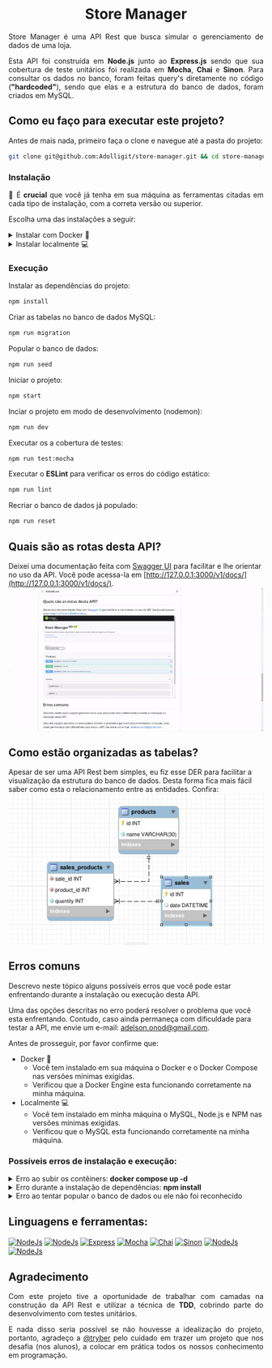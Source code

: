 <h1 align="center">Store Manager</h1>

<p align="justify">
  Store Manager é uma API Rest que busca simular o gerenciamento de dados de uma loja.
</p>
<p align="justify">
  Esta API foi construída em <b>Node.js</b> junto ao <b>Express.js</b> sendo que sua cobertura de teste unitários foi realizada em <b>Mocha</b>, <b>Chai</b> e <b>Sinon</b>. Para consultar os dados no banco, foram feitas query's diretamente no código (<b>"hardcoded"</b>), sendo que elas e a estrutura do banco de dados, foram criados em MySQL.
</p>

## Como eu faço para executar este projeto?

Antes de mais nada, primeiro faça o clone e navegue até a pasta do projeto:

```bash
git clone git@github.com:Adolligit/store-manager.git && cd store-manager/
```

### Instalação

<p align="justify">
🚨 É <b>crucial</b> que você já tenha em sua máquina as ferramentas citadas em cada tipo de instalação, com a correta versão ou superior.

Escolha uma das instalações a seguir:
</p>
<details>
  <summary>Instalar com Docker 🐳</summary>
  <b>Requisitos</b>
  <br>Você deve possuir as seguintes ferramentas:
<ul>
    <li>Docker: v20.1</li>
    <li>Docker Compose: v1.29</li>
</ul>

  1. Crie e inicie os contêiners:
  ```bash
  docker compose up -d
  ```
  2. Entre no contêiner da aplicação:
  ```bash
  docker exec -it store_manager bash
  ```
  ---
</details>

<details>
  <summary>Instalar localmente 💻</summary>
  <b>Requisitos</b>
  <br>Você deve possuir as seguintes ferramentas:
<ul>
    <li>Node.js: v16</li>
    <li>npm: v8.19</li>
    <li>MySQL: v8</li>
</ul>

  1. Crie um arquivo **.env** na pasta raiz e declare as variáveis de ambiente:
   ```bash
   touch .env
   ```
   2. Abra o arquivo **.env** e então copie e cole as informações a seguir:
      ```bash
      # db
      MYSQL_HOST=127.0.0.1
      MYSQL_PORT=3306
      MYSQL_USER=
      MYSQL_PASSWORD=
      MYSQL_DATABASE=StoreManager

      # app
      APP_PORT=3000
      ```
  3. No arquivo **.env**, informe seus dados de acesso ao banco de dados MySQL nas chaves: **MYSQL_USER** e **MYSQL_PASSWORD** (lembre-se de salvar o arquivo).
  ---
</details>

### Execução

Instalar as dependências do projeto:
  ```bash
npm install
  ```
Criar as tabelas no banco de dados MySQL:
```bash
npm run migration
```
Popular o banco de dados:
```bash
npm run seed
```
Iniciar o projeto:
```bash
npm start
```
Inciar o projeto em modo de desenvolvimento (nodemon):
```bash
npm run dev
```
Executar os a cobertura de testes:
```bash
npm run test:mocha
```
Executar o **ESLint** para verificar os erros do código estático:
```bash
npm run lint
```
Recriar o banco de dados já populado:
```bash
npm run reset
```
## Quais são as rotas desta API?
Deixei uma documentação feita com [Swagger UI](https://swagger.io/tools/swagger-ui/) para facilitar e lhe orientar no uso da API. Você pode acessa-la em [http://127.0.0.1:3000/v1/docs/](http://127.0.0.1:3000/v1/docs/).
<img align="center" alt="gif de demonstração de uso" src="https://raw.githubusercontent.com/Adolligit/store-manager/main/img/1.gif">

## Como estão organizadas as tabelas?
Apesar de ser uma API Rest bem simples, eu fiz esse DER para facilitar a visualização da estrutura do banco de dados. Desta forma fica mais fácil saber como esta o relacionamento entre as entidades. Confira:
<img align="center" alt="DER" src="https://raw.githubusercontent.com/Adolligit/store-manager/main/img/1ssdb.png">

## Erros comuns
Descrevo neste tópico alguns possíveis erros que você pode estar enfrentando durante a instalação ou execução desta API.

Uma das opções descritas no erro poderá resolver o problema que você esta enfrentando. Contudo, caso ainda permaneça com dificuldade para testar a API, me envie um e-mail: adelson.onod@gmail.com.

Antes de prosseguir, por favor confirme que:
- Docker 🐳
  - Você tem instalado em sua máquina o Docker e o Docker Compose nas versões mínimas exigidas.
  - Verificou que a Docker Engine esta funcionando corretamente na minha máquina.
- Localmente 💻
  - Você tem instalado em minha máquina o MySQL, Node.js e NPM nas versões mínimas exigidas.
  - Verificou que o MySQL esta funcionando corretamente na minha máquina.


### Possíveis erros de instalação e execução:
<details>
  <summary>Erro ao subir os contêiners: <b>docker compose up -d</b></summary>
  <img align="center" alt="docker-error" src="https://raw.githubusercontent.com/Adolligit/store-manager/main/img/2sse.png">

  Você esta tentando subir os contêiners do Docker porém uma das portas já está em uso. Pode ser o banco de dados ou a API com este erro.

  As portas descritas para uso no **docker-compose.yml** são:
  - API: **3000**
  - Banco: **3307**

  Para resolver isso, você pode:
  - Desativar os programas que estão fazendo uso das portas; OU
  - Alterar o valor para as portas no arquivo **docker-compose.yml**, em:
    - **MYSQL_PORT**;
    - **APP_PORT** e;
    - **ports** (para db e node): as portas da máquina local são descritas no lado esquerdo.
</details>
<details>
  <summary>Erro durante a instalação de dependências: <b>npm install</b></summary>
  <img align="center" alt="npm-install" src="https://raw.githubusercontent.com/Adolligit/store-manager/main/img/3sse.png">

  O NPM não encontrou o arquivo 'package.json' na pasta de execução. Você pode ter excluído sem querer ou pode estar executando o comando fora da pasta do projeto.

  Para resolver isso, você pode:
  - Verificar se esta na pasta do projeto. Se não tiver, basta entrar e executar o comando `npm install`; OU
  - Baixar o `package-lock.json` e o `package.json`, depois colar na pasta do projeto:
    - https://github.com/Adolligit/store-manager/blob/main/package-lock.json;
    - https://github.com/Adolligit/store-manager/blob/main/package.json.
</details>
<details>
  <summary>Erro ao tentar popular o banco de dados ou ele não foi reconhecido</summary>
  <img align="center" alt="npm-seed" src="https://raw.githubusercontent.com/Adolligit/store-manager/main/img/4sse.png">

  Este erro significa que não há criado o banco de dados 'StoreManager'. 

  Para resolver isso você deve:
  - Executar o comando `npm run migration` (acho que você esqueceu disso lá nos comando acima).
</details>

## Linguagens e ferramentas:
<div>
    <a href="https://swagger.io/tools/swagger-ui/"><img align="center" alt="NodeJs" height="45" width="45" src="https://camo.githubusercontent.com/96e43701d83561899724a89d71187445b7b8f4fe84518a3ea5bec8f85bd207bf/68747470733a2f2f63646e2e737667706f726e2e636f6d2f6c6f676f732f737761676765722e737667"></a>
    <a href="https://nodejs.org/en/"><img align="center" alt="NodeJs" height="45" width="45" src="https://cdn.jsdelivr.net/gh/devicons/devicon/icons/nodejs/nodejs-original.svg"></a>
    <a href="https://expressjs.com/pt-br/"><img align="center" alt="Express" height="45" width="45" src="https://cdn.jsdelivr.net/gh/devicons/devicon/icons/express/express-original.svg"></a>
    <a href="https://mochajs.org/"><img align="center" alt="Mocha" height="45" width="45" src="https://cdn.jsdelivr.net/gh/devicons/devicon/icons/mocha/mocha-plain.svg"></a>
    <a href="https://www.chaijs.com/"><img align="center" alt="Chai" height="45" width="45" src="https://cdn.icon-icons.com/icons2/2699/PNG/512/chaijs_logo_icon_168435.png"></a>
    <a href="https://sinonjs.org/"><img align="center" alt="Sinon" height="45" width="45" src="https://avatars.githubusercontent.com/u/6570253?s=280&v=4"></a>
    <a href="https://dev.mysql.com/doc/"><img align="center" alt="NodeJs" height="45" width="66" src="https://upload.wikimedia.org/wikipedia/labs/8/8e/Mysql_logo.png"></a>
    <a href="https://docs.docker.com/"><img align="center" alt="NodeJs" height="45" width="45" src="https://www.docker.com/wp-content/uploads/2022/03/vertical-logo-monochromatic.png"></a>
</div>

## Agradecimento
<p align="justify">
Com este projeto tive a oportunidade de trabalhar com camadas na construção da API Rest e utilizar a técnica de <b>TDD</b>, cobrindo parte do desenvolvimento com testes unitários.
</p>

<p align="justify">
E nada disso seria possível se não houvesse a idealização do projeto, portanto, agradeço a <a href="https://github.com/tryber">@tryber</a> pelo cuidado em trazer um projeto que nos desafia (nos alunos), a colocar em prática todos os nossos conhecimento em programação. 
</p>